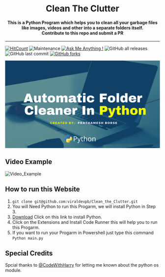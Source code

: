 <h1 align="center">
Clean The Clutter
</h1>

<h4 align="center">
  This is a Python Program which helps you to clean all your garbage files like images, videos and other into a separate folders itself.
  <br />
  Contribute to this repo and submit a PR
</h4>

*** 

[![HitCount](http://hits.dwyl.com/viraldevpb/Clean_the_Clutter.svg)](http://hits.dwyl.com/viraldevpb/Automatic_Folder_Cleaner) ![Maintenance](https://img.shields.io/maintenance/yes/2021?style=flat-square) [![Ask Me Anything !](https://img.shields.io/badge/Ask%20me-anything-1abc9c.svg)](https://github.com/viraldevpb/Automatic_Folder_Cleaner/)
![GitHub all releases](https://img.shields.io/github/downloads/viraldevpb/Automatic_Folder_Cleaner/total?style=flat-square) ![GitHub last commit](https://img.shields.io/github/last-commit/viraldevpb/Automatic_Folder_Cleaner) 
[![GitHub forks](https://img.shields.io/github/forks/viraldevpb/Automatic_Folder_Cleaner?style=flat-square)](https://github.com/viraldevpb/Automatic_Folder_Cleaner/network)

![Automatic_Folder_Cleaner](./cover.png)

## Video Example

![Video_Example](https://user-images.githubusercontent.com/66899360/105299103-82314100-5be0-11eb-8264-d699b694f55f.gif)

## How to run this Website

1. `git clone git@github.com:viraldevpb/Clean_the_Clutter.git`
2. You will Need Python to run this Progarm, we will install Python in Step 3.
3. [Download](https://www.python.org/downloads/) Click on this link to install Python.
4. Click on the Extensions and Install Code Runner this will help you to run this Progarm.
5. If you want to run your Progarm in Powershell just type this command `Python main.py` 

## Special Credits

Spcial thanks to [@CodeWithHarry](https://github.com/CodeWithHarry) for letting me known about the python os module.
